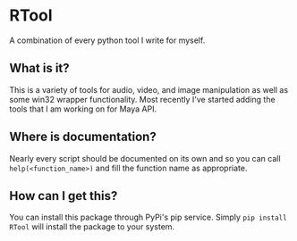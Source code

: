 # RTool
A combination of every python tool I write for myself.

## What is it?
This is a variety of tools for audio, video, and image manipulation as well as some win32 wrapper functionality. Most recently I've started adding the tools that I am working on for Maya API.

## Where is documentation?
Nearly every script should be documented on its own and so you can call `help(<function_name>)` and fill the function name as appropriate.

## How can I get this?
You can install this package through PyPi's pip service. Simply `pip install RTool` will install the package to your system.
